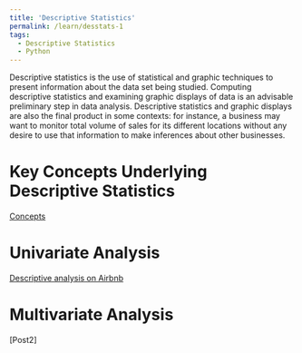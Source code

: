 ```yaml
---
title: 'Descriptive Statistics'
permalink: /learn/desstats-1
tags:
  - Descriptive Statistics
  - Python
---
```


Descriptive statistics is the use of statistical and graphic techniques to present information about
the data set being studied. Computing descriptive statistics and examining graphic
displays of data is an advisable preliminary step in data analysis. Descriptive statistics and graphic displays are
also the final product in some contexts: for instance, a business may want to
monitor total volume of sales for its different locations without any desire to use
that information to make inferences about other businesses. 



Key Concepts Underlying Descriptive Statistics
======
[Concepts](https://www.google.in)

Univariate Analysis
======
[Descriptive analysis on Airbnb](https://nbviewer.jupyter.org/github/rakash/images/blob/master/descriptive-statistics-on-berlin-airbnb-data.ipynb)

Multivariate Analysis
======
[Post2]

